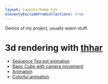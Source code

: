 ```yaml
---
layout: layouts/home.njk
eleventyExcludeFromCollections: true
---
```


Demos of my project, usually wasm stuff.

# 3d rendering with [thhar](https://github.com/tomasz-brak/thhar-3d)

- [Sequence Tea pot animation](/demos/sequence)
- [Basic Cube with camera movement](/demos/basic)
- [Animation](/demos/animation)
- [Colorful animation](/demos/colors)